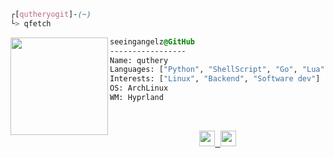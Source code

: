 ```css
┌[quthery☮git]-(~)
└> qfetch
```
 
<div style="display:block;text-align:left"><img align="left" src="https://user-images.githubusercontent.com/123886904/218268944-995c6c60-51bc-4f8f-bcd4-407c3f5f2ad2.gif" border="0" style="width:156px;">

  ```css
  seeingangelz@GitHub
  -----------------
  Name: quthery
  Languages: ["Python", "ShellScript", "Go", "Lua"]
  Interests: ["Linux", "Backend", "Software dev"]
  OS: ArchLinux
  WM: Hyprland
  ```
</div>
<br />
<p align="center">
  <samp>
    <a href="https://github.com/quthery/ThinkpadBspwm"><img height="25" src="https://img.shields.io/badge/dotfiles-221f29?style=for-the-badge&logo=linux&logoColor=white"</a>
    <a href="mailto:archiso121234@gmail.com"><img height="25" src="https://img.shields.io/badge/EMAIL-221f29?style=for-the-badge&logo=gmail&logoColor=white"</a>
  </samp>
</p>
